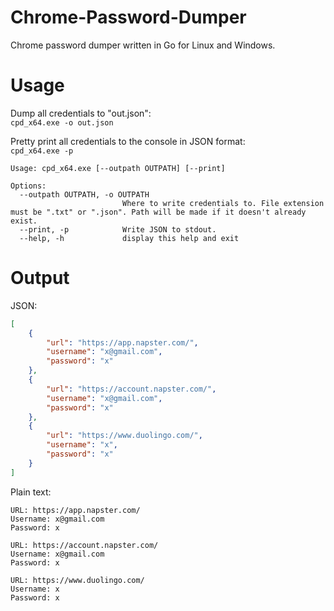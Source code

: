 # Chrome-Password-Dumper
Chrome password dumper written in Go for Linux and Windows.

# Usage
Dump all credentials to "out.json":   
`cpd_x64.exe -o out.json`

Pretty print all credentials to the console in JSON format:   
`cpd_x64.exe -p`

```
Usage: cpd_x64.exe [--outpath OUTPATH] [--print]

Options:
  --outpath OUTPATH, -o OUTPATH
                         Where to write credentials to. File extension must be ".txt" or ".json". Path will be made if it doesn't already exist.
  --print, -p            Write JSON to stdout.
  --help, -h             display this help and exit
```

# Output
JSON:
```json
[
    {
		"url": "https://app.napster.com/",
		"username": "x@gmail.com",
		"password": "x"
	},
	{
		"url": "https://account.napster.com/",
		"username": "x@gmail.com",
		"password": "x"
	},
	{
		"url": "https://www.duolingo.com/",
		"username": "x",
		"password": "x"
	}
]
```
Plain text:
```
URL: https://app.napster.com/
Username: x@gmail.com
Password: x

URL: https://account.napster.com/
Username: x@gmail.com
Password: x

URL: https://www.duolingo.com/
Username: x
Password: x
```
